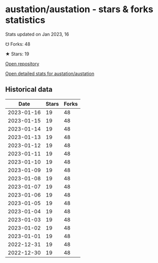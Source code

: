 # austation/austation - stars & forks statistics

Stats updated on Jan 2023, 16

☋ Forks: 48

★ Stars: 19

[Open repository](https://github.com/austation/austation)

[Open detailed stats for austation/austation](https://reviewgithub.com/rep/austation/austation)

## Historical data
| Date | Stars | Forks |
|------|-------|-------|
| 2023-01-16 | 19 | 48 | 
| 2023-01-15 | 19 | 48 | 
| 2023-01-14 | 19 | 48 | 
| 2023-01-13 | 19 | 48 | 
| 2023-01-12 | 19 | 48 | 
| 2023-01-11 | 19 | 48 | 
| 2023-01-10 | 19 | 48 | 
| 2023-01-09 | 19 | 48 | 
| 2023-01-08 | 19 | 48 | 
| 2023-01-07 | 19 | 48 | 
| 2023-01-06 | 19 | 48 | 
| 2023-01-05 | 19 | 48 | 
| 2023-01-04 | 19 | 48 | 
| 2023-01-03 | 19 | 48 | 
| 2023-01-02 | 19 | 48 | 
| 2023-01-01 | 19 | 48 | 
| 2022-12-31 | 19 | 48 | 
| 2022-12-30 | 19 | 48 | 

